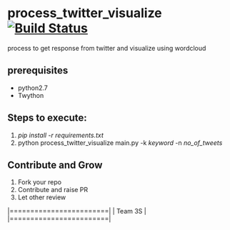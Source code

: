# process_twitter_visualize[![Build Status](https://travis-ci.org/selvathiruarul/process_twitter_visualize.svg?branch=master)](https://travis-ci.org/selvathiruarul/process_twitter_visualize)
process to get response from twitter and visualize using wordcloud

## prerequisites

* python2.7
* Twython

Steps to execute:
----------------
1. *pip install -r requirements.txt*
2. python process_twitter_visualize main.py -k *keyword* -n *no_of_tweets*

Contribute and Grow
-------------------
1. Fork your repo
2. Contribute and raise PR
3. Let other review

|========================|
|       Team 3S          | 
|========================|

